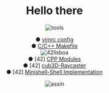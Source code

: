 <!DOCTYPE html>
<h1 align="center">Hello there</h1>
<p align="center">
<img src="https://i.ibb.co/qCPCpmn/tools.png" alt="tools" border="0">
</p>

<p align="center">
	<a>● </a>
	<a href="https://github.com/gde-alme/vimrc">vimrc config</a>
	<br>
	<a>● </a>
	<a href="https://github.com/gde-alme/Makefile">C/C++ Makefile</a>
	<br>
	<img src="https://i.ibb.co/QDS169b/42lisboa.png" alt="42lisboa" border="0">
	<br>
	<a>● [42] <a/>
	<a href="https://github.com/gde-alme/CPP-modules">CPP Modules</a>
	<br>
	<a>● [42] <a/>
	<a href="https://github.com/gde-alme/cub3d-Raycaster">cub3D-Raycaster</a>
	<br>
	<a>● [42] <a/>
	<a href="https://github.com/zet1r/42-minishell">Minishell-Shell Implementation</a>
	<br>
</p>

<p align="center">
<img src="https://i.ibb.co/YR2p9jP/assin.png" alt="assin" border="0">
</p>
